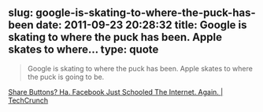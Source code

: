 slug: google-is-skating-to-where-the-puck-has-been
date: 2011-09-23 20:28:32
title: Google is skating to where the puck has been. Apple skates to where...
type: quote
---

> Google is skating to where the puck has been. Apple skates to where the puck is going to be.

[Share Buttons? Ha. Facebook Just Schooled The Internet. Again. | TechCrunch](http://techcrunch.com/2011/09/22/button-down/)
